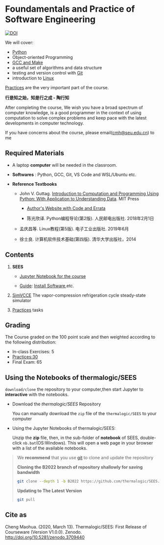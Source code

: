 
# Foundamentals and Practice of Software Engineering

[![DOI](https://zenodo.org/badge/43438544.svg)](https://zenodo.org/badge/latestdoi/43438544)

We will cover:

* [Python](https://www.python.org/)
* Object-oriented Programming
* [GCC and Make](https://gcc.gnu.org/) 
* a useful set of algorithms and data structure
* testing and version control with [Git](https://git-scm.com/) 
* introduction to [Linux](https://www.ubuntu.com/)

[Practices](https://github.com/thermalogic/Practices/) are the very important part of the course. 

**行是知之始，知是行之成 - 陶行知**

After completing the course, We wish you have a broad spectrum of computer knowledge, is a good programmer in the context of using computation to solve complex problems and keep pace with the latest developments in computer technology.

If you have concerns about the course, please email(cmh@seu.edu.cn) to me 

## Required Materials

* A laptop **computer** will be needed in the classroom.

* **Softwares** : Python, GCC, Git, VS Code and WSL/Ubuntu etc.
   
* **Reference Textbooks**

  * John V. Guttag. [Introduction to Computation and Programming Using Python: With Application to Understanding Data](https://mitpress.mit.edu/books/introduction-computation-and-programming-using-python-third-edition). MIT Press
    
    * [Author's Website with Code and Errata](https://github.com/guttag/Intro-to-Computation-and-Programming)
    
    * 陈光欣译. Python编程导论(第2版). 人民邮电出版社. 2018年2月1日
  
  * 孟庆昌等. Linux教程(第5版). 电子工业出版社. 2019年6月
   
  * 徐士良. 计算机软件技术基础(第四版). 清华大学出版社，2014

## Contents

1. **SEES**
   
   * [Jupyter Notebook for the course](./notebook) 
  
   * [Guide](./guide): [Install Software](./guide/doc/InstallSoftware.md),etc.

2. [SimVCCE](https://github.com/thermalogic/SimVCCE) The vapor-compression refrigeration cycle steady-state simulator

3. [Practices](https://github.com/thermalogic/Practices)  tasks

## Grading

The Course graded on the 100 point scale and then weighted according to the following distribution:

* In-class Exercises: 5
* [Practices:30](https://github.com/thermalogic/Practices/)
* Final Exam: 65

## Using the Notebooks of thermalogic/SEES 

`download/clone` the repository to your computer,then start Jupyter to  **interactive** with the notebooks.

* Download the *thermalogic/SEES* Repository  

  You can manually download the `zip` file of the `thermalogic/SEES` to your computer

* Using the Jupyter Notebooks of thermalogic/SEES:  

   Unzip the **zip** file, then, in the sub-folder of **notebook** of SEES, double-click `nb.bat`(OS:Windows). This will open a web page in your browser with a list of the available notebooks.

>We **recommend** that you use [git](https://git-scm.com/) to clone and update the repository
>
>**Cloning the B2022 branch of repository shallowly for saving bandwidth**
>
>```bash
>git clone --depth 1 -b B2022 https://github.com/thermalogic/SEES.git
>```
>**Updating to The Latest Version**
>
>```bash
>git pull
>```

## Cite as

Cheng Maohua. (2020, March 13). Thermalogic/SEES: First Release of Courseware (Version V1.0.0). Zenodo. http://doi.org/10.5281/zenodo.3709440
